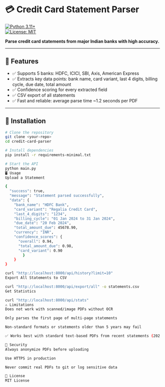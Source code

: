 # 💳 Credit Card Statement Parser

[![Python 3.11+](https://img.shields.io/badge/python-3.11+-blue.svg)](https://www.python.org/downloads/)  
[![License: MIT](https://img.shields.io/badge/License-MIT-yellow.svg)](https://opensource.org/licenses/MIT)  

**Parse credit card statements from major Indian banks with high accuracy.**

---

## 🎯 Features

- ✅ Supports 5 banks: HDFC, ICICI, SBI, Axis, American Express  
- ✅ Extracts key data points: bank name, card variant, last 4 digits, billing cycle, due date, total amount  
- ✅ Confidence scoring for every extracted field  
- ✅ CSV export of all statements  
- ✅ Fast and reliable: average parse time ~1.2 seconds per PDF  

---

## 🚀 Installation

```bash
# Clone the repository
git clone <your-repo>
cd credit-card-parser

# Install dependencies
pip install -r requirements-minimal.txt

# Start the API
python main.py
🖥️ Usage
Upload a Statement

{
  "success": true,
  "message": "Statement parsed successfully",
  "data": {
    "bank_name": "HDFC Bank",
    "card_variant": "Regalia Credit Card",
    "last_4_digits": "1234",
    "billing_cycle": "01 Jan 2024 to 31 Jan 2024",
    "due_date": "20 Feb 2024",
    "total_amount_due": 45678.90,
    "currency": "INR",
    "confidence_scores": {
      "overall": 0.94,
      "total_amount_due": 0.98,
      "card_variant": 0.90
        } 
    }   
}

curl "http://localhost:8000/api/history?limit=10"
Export All Statements to CSV

curl "http://localhost:8000/api/export/all" -o statements.csv
Get Statistics

curl "http://localhost:8000/api/stats"
⚠️ Limitations
Does not work with scanned/image PDFs without OCR

Only parses the first page of multi-page statements

Non-standard formats or statements older than 5 years may fail

✅ Works best with standard text-based PDFs from recent statements (2020+).

🔐 Security
Always anonymize PDFs before uploading

Use HTTPS in production

Never commit real PDFs to git or log sensitive data

📝 License
MIT License